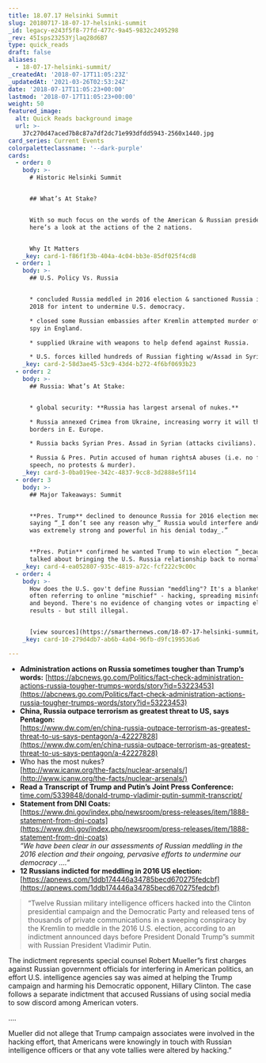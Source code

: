 ```yaml
---
title: 18.07.17 Helsinki Summit
slug: 20180717-18-07-17-helsinki-summit
_id: legacy-e243f5f8-77fd-477c-9a45-9832c2495298
_rev: 45Isps23253Yjlaq28d6B7
type: quick_reads
draft: false
aliases:
  - 18-07-17-helsinki-summit/
_createdAt: '2018-07-17T11:05:23Z'
_updatedAt: '2021-03-26T02:53:24Z'
date: '2018-07-17T11:05:23+00:00'
lastmod: '2018-07-17T11:05:23+00:00'
weight: 50
featured_image:
  alt: Quick Reads background image
  url: >-
    37c270d47aced7b8c87a7df2dc71e993dfdd5943-2560x1440.jpg
card_series: Current Events
colorpaletteclassname: '--dark-purple'
cards:
  - order: 0
    body: >-
      # Historic Helsinki Summit


      ## What’s At Stake?


      With so much focus on the words of the American & Russian presidents,
      here’s a look at the actions of the 2 nations.


      Why It Matters
    _key: card-1-f86f1f3b-404a-4c04-bb3e-85df025f4cd8
  - order: 1
    body: >-
      ## U.S. Policy Vs. Russia


      * concluded Russia meddled in 2016 election & sanctioned Russia in 2017 &
      2018 for intent to undermine U.S. democracy.

      * closed some Russian embassies after Kremlin attempted murder of frmr.
      spy in England.

      * supplied Ukraine with weapons to help defend against Russia.

      * U.S. forces killed hundreds of Russian fighting w/Assad in Syria.
    _key: card-2-58d3ae45-53c9-43d4-b272-4f6bf0693b23
  - order: 2
    body: >-
      ## Russia: What’s At Stake:


      * global security: **Russia has largest arsenal of nukes.**

      * Russia annexed Crimea from Ukraine, increasing worry it will threaten
      borders in E. Europe.

      * Russia backs Syrian Pres. Assad in Syrian (attacks civilians).

      * Russia & Pres. Putin accused of human rightsA abuses (i.e. no free
      speech, no protests & murder).
    _key: card-3-0ba019ee-342c-4837-9cc8-3d2888e5f114
  - order: 3
    body: >-
      ## Major Takeaways: Summit


      **Pres. Trump** declined to denounce Russia for 2016 election meddling
      saying “_I don’t see any reason why_” Russia would interfere andA “_Putin
      was extremely strong and powerful in his denial today_.”


      **Pres. Putin** confirmed he wanted Trump to win election “_because he
      talked about bringing the U.S. Russia relationship back to normal._“
    _key: card-4-ea052807-935c-4819-a72c-fcf222c9c00c
  - order: 4
    body: >-
      How does the U.S. gov't define Russian "meddling"? It's a blanket term
      often referring to online "mischief" - hacking, spreading misinformation,
      and beyond. There's no evidence of changing votes or impacting election
      results - but still illegal.


      [view sources](https://smarthernews.com/18-07-17-helsinki-summit/)
    _key: card-10-279d4db7-ab6b-4a04-96fb-d9fc199536a6

---
```

* **Administration actions on Russia sometimes tougher than Trump’s words:** [https://abcnews.go.com/Politics/fact-check-administration-actions-russia-tougher-trumps-words/story?id=53223453](https://abcnews.go.com/Politics/fact-check-administration-actions-russia-tougher-trumps-words/story?id=53223453)
* **China, Russia outpace terrorism as greatest threat to US, says Pentagon:**  
[https://www.dw.com/en/china-russia-outpace-terrorism-as-greatest-threat-to-us-says-pentagon/a-42227828](https://www.dw.com/en/china-russia-outpace-terrorism-as-greatest-threat-to-us-says-pentagon/a-42227828)
* Who has the most nukes?  
[http://www.icanw.org/the-facts/nuclear-arsenals/](http://www.icanw.org/the-facts/nuclear-arsenals/)
* **Read a Transcript of Trump and Putin’s Joint Press Conference:**  
[time.com/5339848/donald-trump-vladimir-putin-summit-transcript/](http://time.com/5339848/donald-trump-vladimir-putin-summit-transcript/)
* **Statement from DNI Coats:**  
[https://www.dni.gov/index.php/newsroom/press-releases/item/1888-statement-from-dni-coats](https://www.dni.gov/index.php/newsroom/press-releases/item/1888-statement-from-dni-coats)  
_“We have been clear in our assessments of Russian meddling in the 2016 election and their ongoing, pervasive efforts to undermine our democracy ….”_
* **12 Russians indicted for meddling in 2016 US election:** [https://apnews.com/1ddb174446a34785becd670275fedcbf](https://apnews.com/1ddb174446a34785becd670275fedcbf)

> “Twelve Russian military intelligence officers hacked into the Clinton presidential campaign and the Democratic Party and released tens of thousands of private communications in a sweeping conspiracy by the Kremlin to meddle in the 2016 U.S. election, according to an indictment announced days before President Donald Trump”s summit with Russian President Vladimir Putin.  
  
  
  
The indictment represents special counsel Robert Mueller”s first charges against Russian government officials for interfering in American politics, an effort U.S. intelligence agencies say was aimed at helping the Trump campaign and harming his Democratic opponent, Hillary Clinton. The case follows a separate indictment that accused Russians of using social media to sow discord among American voters.  
  
  
  
….  
  
  
  
Mueller did not allege that Trump campaign associates were involved in the hacking effort, that Americans were knowingly in touch with Russian intelligence officers or that any vote tallies were altered by hacking.”